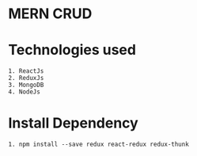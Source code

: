 # MERN CRUD
# Technologies used
	1. ReactJs
	2. ReduxJs
	3. MongoDB
	4. NodeJs

# Install Dependency
 	1. npm install --save redux react-redux redux-thunk
